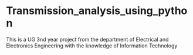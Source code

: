 # Transmission_analysis_using_python
This is a UG 3nd year project from the department of Electrical and Electronics Engineering with the knowledge of Information Technology 
